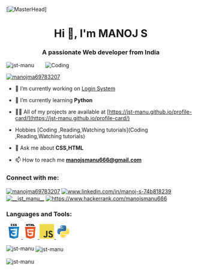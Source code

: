 [![MasterHead](https://camo.githubusercontent.com/fa73289736064aba480d0708da37d7aa183a8c3e2bcc2f58c54285a3bbbeecc1/68747470733a2f2f7777772e61616c7068612e6e65742f77702d636f6e74656e742f75706c6f6164732f323032302f31322f66756c6c2d737461636b2d646576656c6f706d656e742e676966)]
 
<h1 align="center">Hi 👋, I'm MANOJ S</h1>
<h3 align="center">A passionate Web developer from India</h3>
<img align="right" alt="Coding" width="400" src="https://hemalcorporation.com/wp-content/uploads/2020/02/web-development.gif">

<p align="left"> <img src="https://komarev.com/ghpvc/?username=jst-manu&label=Profile%20views&color=0e75b6&style=flat" alt="jst-manu" /> </p>

<p align="left"> <a href="https://twitter.com/manojma69783207" target="blank"><img src="https://img.shields.io/twitter/follow/manojma69783207?logo=twitter&style=for-the-badge" alt="manojma69783207" /></a> </p>

- 🔭 I’m currently working on [Login System](https://jst-manu.github.io/Login-form/)

- 🌱 I’m currently learning **Python**

- 👨‍💻 All of my projects are available at [https://jst-manu.github.io/profile-card/](https://jst-manu.github.io/profile-card/)

- Hobbies [Coding ,Reading,Watching tutorials](Coding ,Reading,Watching tutorials)

- 💬 Ask me about **CSS,HTML**

- 📫 How to reach me **manojsmanu666@gmail.com**

<h3 align="left">Connect with me:</h3>
<p align="left">
<a href="https://twitter.com/manojma69783207" target="blank"><img align="center" src="https://raw.githubusercontent.com/rahuldkjain/github-profile-readme-generator/master/src/images/icons/Social/twitter.svg" alt="manojma69783207" height="30" width="40" /></a>
<a href="https://linkedin.com/in/www.linkedin.com/in/manoj-s-74b818239" target="blank"><img align="center" src="https://raw.githubusercontent.com/rahuldkjain/github-profile-readme-generator/master/src/images/icons/Social/linked-in-alt.svg" alt="www.linkedin.com/in/manoj-s-74b818239" height="30" width="40" /></a>
<a href="https://instagram.com/__jst_manu__" target="blank"><img align="center" src="https://raw.githubusercontent.com/rahuldkjain/github-profile-readme-generator/master/src/images/icons/Social/instagram.svg" alt="__jst_manu__" height="30" width="40" /></a>
<a href="https://www.hackerrank.com/https://www.hackerrank.com/manojsmanu666" target="blank"><img align="center" src="https://raw.githubusercontent.com/rahuldkjain/github-profile-readme-generator/master/src/images/icons/Social/hackerrank.svg" alt="https://www.hackerrank.com/manojsmanu666" height="30" width="40" /></a>
</p>

<h3 align="left">Languages and Tools:</h3>
<p align="left"> <a href="https://www.w3schools.com/css/" target="_blank" rel="noreferrer"> <img src="https://raw.githubusercontent.com/devicons/devicon/master/icons/css3/css3-original-wordmark.svg" alt="css3" width="40" height="40"/> </a> <a href="https://www.w3.org/html/" target="_blank" rel="noreferrer"> <img src="https://raw.githubusercontent.com/devicons/devicon/master/icons/html5/html5-original-wordmark.svg" alt="html5" width="40" height="40"/> </a> <a href="https://developer.mozilla.org/en-US/docs/Web/JavaScript" target="_blank" rel="noreferrer"> <img src="https://raw.githubusercontent.com/devicons/devicon/master/icons/javascript/javascript-original.svg" alt="javascript" width="40" height="40"/> </a> <a href="https://www.python.org" target="_blank" rel="noreferrer"> <img src="https://raw.githubusercontent.com/devicons/devicon/master/icons/python/python-original.svg" alt="python" width="40" height="40"/> </a> </p>

<p><img align="left" src="https://github-readme-stats.vercel.app/api/top-langs?username=jst-manu&show_icons=true&locale=en&layout=compact" alt="jst-manu" /></p>

<p>&nbsp;<img align="center" src="https://github-readme-stats.vercel.app/api?username=jst-manu&show_icons=true&locale=en" alt="jst-manu" /></p>

<p><img align="center" src="https://github-readme-streak-stats.herokuapp.com/?user=jst-manu&" alt="jst-manu" /></p>
 
